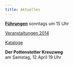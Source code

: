 ```yaml
---
title: Aktuelles
---
```


[**Führungen**](/fuehrungen/) sonntags um 15 Uhr

[Veranstaltungen 2014](/veranstaltungen/2014/)
    
[Kataloge](/foerderkreis/kataloge/)





**Der Pottenstetter Kreuzweg**  
am Samstag, 12.April 19 Uhr